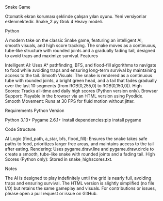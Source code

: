 Snake Game

Otomatik ekran koruması şeklinde çalışan yılan oyunu.
Yeni versiyonlar eklenmektedir. Snake_2.py Grok 4 Heavy modeli.

Python

A modern take on the classic Snake game, featuring an intelligent AI, smooth visuals, and high score tracking. The snake moves as a continuous, tube-like structure with rounded joints and a gradually fading tail, designed to avoid traps and maximize survival.
Features

Intelligent AI: Uses A* pathfinding, BFS, and flood-fill algorithms to navigate to food while avoiding traps and ensuring long-term survival by maintaining access to the tail.
Smooth Visuals: The snake is rendered as a continuous tube with rounded joints, a bright green head, and a tail that fades gradually over the last 10 segments (from RGB(0,255,0) to RGB(0,150,0)).
High Scores: Tracks all-time and daily high scores (Python version only).
Browser Support: Playable in the browser via an HTML version using Pyodide.
Smooth Movement: Runs at 30 FPS for fluid motion without jitter.

Requirements
Python Version

Python 3.13+
Pygame 2.6.1+
Install dependencies:pip install pygame


Code Structure

AI Logic (find_path, a_star, bfs, flood_fill): Ensures the snake takes safe paths to food, prioritizes larger free areas, and maintains access to the tail after eating.
Rendering: Uses pygame.draw.line and pygame.draw.circle to create a smooth, tube-like snake with rounded joints and a fading tail.
High Scores (Python only): Stored in snake_highscores.txt.

Notes

The AI is designed to play indefinitely until the grid is nearly full, avoiding traps and ensuring survival.
The HTML version is slightly simplified (no file I/O) but retains the same gameplay and visuals.
For contributions or issues, please open a pull request or issue on GitHub.
